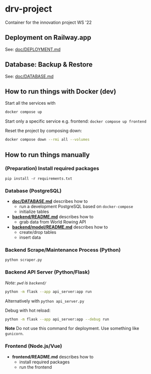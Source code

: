 # drv-project
Container for the innovation project WS '22

## Deployment on Railway.app

See: [doc/DEPLOYMENT.md](doc/DEPLOYMENT.md)

## Database: Backup & Restore

See: [doc/DATABASE.md](doc/DATABASE.md)

## How to run things with Docker (dev)

Start all the services with

```sh
docker compose up
```

Start only a specific service e.g. frontend: `docker compose up frontend`

Reset the project by composing down:

```sh
docker compose down --rmi all --volumes
```

## How to run things manually

### (Preparation) Install required packages

    pip install -r requirements.txt

### Database (PostgreSQL)

- **[doc/DATABASE.md](doc/DATABASE.md)** describes how to
    - run a development PostgreSQL based on `docker-compose`
    - initialize tables
- **[backend/README.md](backend/README.md)** describes how to
    - grab data from World Rowing API
- **[backend/model/README.md](backend/model/README.md)** describes how to
    - create/drop tables
    - insert data

### Backend Scrape/Maintenance Process (Python)

    python scraper.py

### Backend API Server (Python/Flask)

*Note: `pwd` is `backend/`*

```sh
python -m flask --app api_server:app run
```

Alternatively with `python api_server.py`

Debug with hot reload:

```sh
python -m flask --app api_server:app --debug run
```

**Note** Do not use this command for deployment. Use something like `gunicorn`.

### Frontend (Node.js/Vue)

- **frontend/README.md** describes how to
    - install required packages
    - run the frontend
